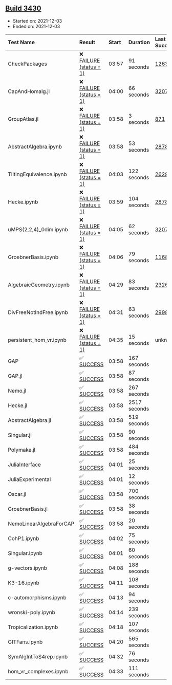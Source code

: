 ## [Build 3430](https://oscarci.mathematik.uni-kl.de/job/oscar-stable/3430/)

* Started on: 2021-12-03
* Ended on: 2021-12-03

| Test Name    | Result | Start | Duration | Last Success | First Failure |
|:-------------|:-------|:------|:---------|:-------------|:--------------|
| CheckPackages | ❌ [FAILURE (status = 1)](https://oscarci.mathematik.uni-kl.de/job/oscar-stable/3430/artifact/logs/build-3430/CheckPackages.log) | 03:57 | 91 seconds | [1263](https://oscarci.mathematik.uni-kl.de/job/oscar-stable/1263/) | [1264](https://oscarci.mathematik.uni-kl.de/job/oscar-stable/1264/) |
| CapAndHomalg.jl | ❌ [FAILURE (status = 1)](https://oscarci.mathematik.uni-kl.de/job/oscar-stable/3430/artifact/logs/build-3430/CapAndHomalg.jl.log) | 04:00 | 66 seconds | [3207](https://oscarci.mathematik.uni-kl.de/job/oscar-stable/3207/) | [3208](https://oscarci.mathematik.uni-kl.de/job/oscar-stable/3208/) |
| GroupAtlas.jl | ❌ [FAILURE (status = 1)](https://oscarci.mathematik.uni-kl.de/job/oscar-stable/3430/artifact/logs/build-3430/GroupAtlas.jl.log) | 03:58 | 3 seconds | [871](https://oscarci.mathematik.uni-kl.de/job/oscar-stable/871/) | [872](https://oscarci.mathematik.uni-kl.de/job/oscar-stable/872/) |
| AbstractAlgebra.ipynb | ❌ [FAILURE (status = 1)](https://oscarci.mathematik.uni-kl.de/job/oscar-stable/3430/artifact/logs/build-3430/AbstractAlgebra.ipynb.log) | 03:58 | 53 seconds | [2878](https://oscarci.mathematik.uni-kl.de/job/oscar-stable/2878/) | [2879](https://oscarci.mathematik.uni-kl.de/job/oscar-stable/2879/) |
| TiltingEquivalence.ipynb | ❌ [FAILURE (status = 1)](https://oscarci.mathematik.uni-kl.de/job/oscar-stable/3430/artifact/logs/build-3430/TiltingEquivalence.ipynb.log) | 04:03 | 122 seconds | [2629](https://oscarci.mathematik.uni-kl.de/job/oscar-stable/2629/) | [2630](https://oscarci.mathematik.uni-kl.de/job/oscar-stable/2630/) |
| Hecke.ipynb | ❌ [FAILURE (status = 1)](https://oscarci.mathematik.uni-kl.de/job/oscar-stable/3430/artifact/logs/build-3430/Hecke.ipynb.log) | 03:59 | 104 seconds | [2878](https://oscarci.mathematik.uni-kl.de/job/oscar-stable/2878/) | [2879](https://oscarci.mathematik.uni-kl.de/job/oscar-stable/2879/) |
| uMPS(2,2,4)_0dim.ipynb | ❌ [FAILURE (status = 1)](https://oscarci.mathematik.uni-kl.de/job/oscar-stable/3430/artifact/logs/build-3430/uMPS-2-2-4-_0dim.ipynb.log) | 04:05 | 62 seconds | [3207](https://oscarci.mathematik.uni-kl.de/job/oscar-stable/3207/) | [3208](https://oscarci.mathematik.uni-kl.de/job/oscar-stable/3208/) |
| GroebnerBasis.ipynb | ❌ [FAILURE (status = 1)](https://oscarci.mathematik.uni-kl.de/job/oscar-stable/3430/artifact/logs/build-3430/GroebnerBasis.ipynb.log) | 04:06 | 79 seconds | [1168](https://oscarci.mathematik.uni-kl.de/job/oscar-stable/1168/) | [1169](https://oscarci.mathematik.uni-kl.de/job/oscar-stable/1169/) |
| AlgebraicGeometry.ipynb | ❌ [FAILURE (status = 1)](https://oscarci.mathematik.uni-kl.de/job/oscar-stable/3430/artifact/logs/build-3430/AlgebraicGeometry.ipynb.log) | 04:29 | 83 seconds | [2326](https://oscarci.mathematik.uni-kl.de/job/oscar-stable/2326/) | [2327](https://oscarci.mathematik.uni-kl.de/job/oscar-stable/2327/) |
| DivFreeNotIndFree.ipynb | ❌ [FAILURE (status = 1)](https://oscarci.mathematik.uni-kl.de/job/oscar-stable/3430/artifact/logs/build-3430/DivFreeNotIndFree.ipynb.log) | 04:31 | 63 seconds | [2998](https://oscarci.mathematik.uni-kl.de/job/oscar-stable/2998/) | [2999](https://oscarci.mathematik.uni-kl.de/job/oscar-stable/2999/) |
| persistent_hom_vr.ipynb | ❌ [FAILURE (status = 1)](https://oscarci.mathematik.uni-kl.de/job/oscar-stable/3430/artifact/logs/build-3430/persistent_hom_vr.ipynb.log) | 04:35 | 15 seconds | unknown | unknown |
| GAP | ✅ [SUCCESS](https://oscarci.mathematik.uni-kl.de/job/oscar-stable/3430/artifact/logs/build-3430/GAP.log) | 03:58 | 167 seconds |  |  |
| GAP.jl | ✅ [SUCCESS](https://oscarci.mathematik.uni-kl.de/job/oscar-stable/3430/artifact/logs/build-3430/GAP.jl.log) | 03:58 | 87 seconds |  |  |
| Nemo.jl | ✅ [SUCCESS](https://oscarci.mathematik.uni-kl.de/job/oscar-stable/3430/artifact/logs/build-3430/Nemo.jl.log) | 03:58 | 267 seconds |  |  |
| Hecke.jl | ✅ [SUCCESS](https://oscarci.mathematik.uni-kl.de/job/oscar-stable/3430/artifact/logs/build-3430/Hecke.jl.log) | 03:58 | 2517 seconds |  |  |
| AbstractAlgebra.jl | ✅ [SUCCESS](https://oscarci.mathematik.uni-kl.de/job/oscar-stable/3430/artifact/logs/build-3430/AbstractAlgebra.jl.log) | 03:58 | 519 seconds |  |  |
| Singular.jl | ✅ [SUCCESS](https://oscarci.mathematik.uni-kl.de/job/oscar-stable/3430/artifact/logs/build-3430/Singular.jl.log) | 03:58 | 90 seconds |  |  |
| Polymake.jl | ✅ [SUCCESS](https://oscarci.mathematik.uni-kl.de/job/oscar-stable/3430/artifact/logs/build-3430/Polymake.jl.log) | 03:58 | 484 seconds |  |  |
| JuliaInterface | ✅ [SUCCESS](https://oscarci.mathematik.uni-kl.de/job/oscar-stable/3430/artifact/logs/build-3430/JuliaInterface.log) | 04:01 | 25 seconds |  |  |
| JuliaExperimental | ✅ [SUCCESS](https://oscarci.mathematik.uni-kl.de/job/oscar-stable/3430/artifact/logs/build-3430/JuliaExperimental.log) | 04:01 | 12 seconds |  |  |
| Oscar.jl | ✅ [SUCCESS](https://oscarci.mathematik.uni-kl.de/job/oscar-stable/3430/artifact/logs/build-3430/Oscar.jl.log) | 03:58 | 700 seconds |  |  |
| GroebnerBasis.jl | ✅ [SUCCESS](https://oscarci.mathematik.uni-kl.de/job/oscar-stable/3430/artifact/logs/build-3430/GroebnerBasis.jl.log) | 03:58 | 38 seconds |  |  |
| NemoLinearAlgebraForCAP | ✅ [SUCCESS](https://oscarci.mathematik.uni-kl.de/job/oscar-stable/3430/artifact/logs/build-3430/NemoLinearAlgebraForCAP.log) | 03:58 | 20 seconds |  |  |
| CohP1.ipynb | ✅ [SUCCESS](https://oscarci.mathematik.uni-kl.de/job/oscar-stable/3430/artifact/logs/build-3430/CohP1.ipynb.log) | 04:02 | 75 seconds |  |  |
| Singular.ipynb | ✅ [SUCCESS](https://oscarci.mathematik.uni-kl.de/job/oscar-stable/3430/artifact/logs/build-3430/Singular.ipynb.log) | 04:01 | 60 seconds |  |  |
| g-vectors.ipynb | ✅ [SUCCESS](https://oscarci.mathematik.uni-kl.de/job/oscar-stable/3430/artifact/logs/build-3430/g-vectors.ipynb.log) | 04:08 | 188 seconds |  |  |
| K3-16.ipynb | ✅ [SUCCESS](https://oscarci.mathematik.uni-kl.de/job/oscar-stable/3430/artifact/logs/build-3430/K3-16.ipynb.log) | 04:11 | 108 seconds |  |  |
| c-automorphisms.ipynb | ✅ [SUCCESS](https://oscarci.mathematik.uni-kl.de/job/oscar-stable/3430/artifact/logs/build-3430/c-automorphisms.ipynb.log) | 04:13 | 94 seconds |  |  |
| wronski-poly.ipynb | ✅ [SUCCESS](https://oscarci.mathematik.uni-kl.de/job/oscar-stable/3430/artifact/logs/build-3430/wronski-poly.ipynb.log) | 04:14 | 239 seconds |  |  |
| Tropicalization.ipynb | ✅ [SUCCESS](https://oscarci.mathematik.uni-kl.de/job/oscar-stable/3430/artifact/logs/build-3430/Tropicalization.ipynb.log) | 04:18 | 107 seconds |  |  |
| GITFans.ipynb | ✅ [SUCCESS](https://oscarci.mathematik.uni-kl.de/job/oscar-stable/3430/artifact/logs/build-3430/GITFans.ipynb.log) | 04:20 | 565 seconds |  |  |
| SymAlgIntToS4rep.ipynb | ✅ [SUCCESS](https://oscarci.mathematik.uni-kl.de/job/oscar-stable/3430/artifact/logs/build-3430/SymAlgIntToS4rep.ipynb.log) | 04:32 | 76 seconds |  |  |
| hom_vr_complexes.ipynb | ✅ [SUCCESS](https://oscarci.mathematik.uni-kl.de/job/oscar-stable/3430/artifact/logs/build-3430/hom_vr_complexes.ipynb.log) | 04:33 | 111 seconds |  |  |
